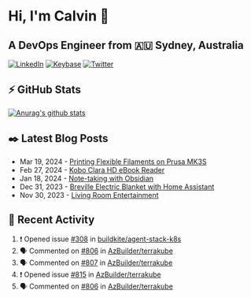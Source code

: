 # Hi, I'm Calvin 🍭
## A DevOps Engineer from 🇦🇺 Sydney, Australia</h3>

[![LinkedIn](https://img.shields.io/badge/-c–bui-0077B5?style=flat-square&labelColor=0077B5&logo=LinkedIn&logoColor=white)](https://www.linkedin.com/in/c-bui/)
[![Keybase](https://img.shields.io/badge/-calvinbui-ff6f21?style=flat-square&labelColor=ff6f21&logo=Keybase&logoColor=white)](https://keybase.io/calvinbui)
[![Twitter](https://img.shields.io/badge/-ASAPCalvin-1DA1F2?style=flat-square&labelColor=1DA1F2&logo=Twitter&logoColor=white)](https://twitter.com/ASAPCalvin)

<!-- https://github.com/rishavanand/github-profilinator -->
## ⚡ GitHub Stats
[![Anurag's github stats](https://github-readme-stats.vercel.app/api?username=calvinbui&count_private=true&hide_title=true)](https://github.com/anuraghazra/github-readme-stats)

<!-- https://github.com/gautamkrishnar/blog-post-workflow -->
## ✒️ Latest Blog Posts

<!-- BLOG-POST-LIST:START -->
- Mar 19, 2024 - [Printing Flexible Filaments on Prusa MK3S](https://calvin.me/printing-flexible-filaments-on-prusa-mk3s)
- Feb 27, 2024 - [Kobo Clara HD eBook Reader](https://calvin.me/kobo-clara-hd-ebook-reader)
- Jan 18, 2024 - [Note-taking with Obsidian](https://calvin.me/note-taking-with-obsidian)
- Dec 31, 2023 - [Breville Electric Blanket with Home Assistant](https://calvin.me/breville-tuya)
- Nov 30, 2023 - [Living Room Entertainment](https://calvin.me/living-room-entertainment)

<!-- BLOG-POST-LIST:END -->

## 🏃‍ Recent Activity

<!--START_SECTION:activity-->
1. ❗ Opened issue [#308](https://github.com/buildkite/agent-stack-k8s/issues/308) in [buildkite/agent-stack-k8s](https://github.com/buildkite/agent-stack-k8s)
2. 🗣 Commented on [#806](https://github.com/AzBuilder/terrakube/issues/806#issuecomment-2060100569) in [AzBuilder/terrakube](https://github.com/AzBuilder/terrakube)
3. 🗣 Commented on [#807](https://github.com/AzBuilder/terrakube/issues/807#issuecomment-2058184035) in [AzBuilder/terrakube](https://github.com/AzBuilder/terrakube)
4. ❗ Opened issue [#815](https://github.com/AzBuilder/terrakube/issues/815) in [AzBuilder/terrakube](https://github.com/AzBuilder/terrakube)
5. 🗣 Commented on [#806](https://github.com/AzBuilder/terrakube/issues/806#issuecomment-2058169851) in [AzBuilder/terrakube](https://github.com/AzBuilder/terrakube)
<!--END_SECTION:activity-->
